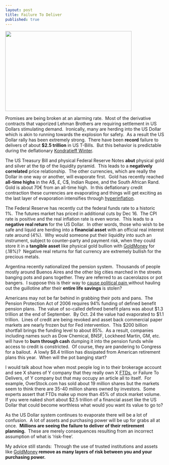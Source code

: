 ```yaml
---
layout: post
title: Failure To Deliver
published: true
---
```

<p><img class="alignright" title="Failure To Deliver" src="{{ site.baseurl }}/images/political-pictures-treasury-department-hearing-fail.jpg" alt="" width="399" height="252" /></p>
<p><span>Promises are being broken at an alarming rate.  Most of the derivative contracts that vaporized Lehman Brothers are requiring settlement in US Dollars stimulating demand.  Ironically, many are herding into the US Dollar which is akin to running towards the explosion for safety.  As a result the US Dollar rally has been extremely strong.  There have been <strong>record</strong> failure to delivers of about <strong>$2.5 trillion</strong> in US T-Bills.  But this behavior is predictable during the deflationary <a href="http://www.runtogold.com/2008/02/first-snowfall-of-kondratieff-winter/">Kondratieff Winter</a>.</span></p>
<p><span>The US Treasury Bill and physical Federal Reserve Notes <strong>abut</strong> physical gold and silver at the tip of the liquidity pyramid.  This leads to a <strong>negatively correlated</strong> price relationship.  The other currencies, which are really the Dollar in one way or another, will evaporate first.  Gold has recently reached <strong>all-time highs</strong> in the A$, £, C$, Indian Rupee, and the South African Rand.  Gold is about 70€ from an all-time high.  In this deflationary credit contraction these currencies are evaporating and things will get exciting as the last layer of evaporation intensifies through <a href="http://www.runtogold.com/2008/08/us-dollar-in-hyperinflation/">hyperinflation</a>.</span></p>
<p><span>The Federal Reserve has recently cut the federal funds rate to a historic 1%.  The futures market has priced in additional cuts by Dec 16.  The CPI rate is positive and the real inflation rate is even worse.  This leads to a <strong>negative real return</strong> for the US Dollar.  In other words, those who wish to be safe and liquid are herding into a <strong>financial asset</strong> with an official real interest rate around (4%).  Why would someone put their liquidity into such an instrument, subject to counter-party and payment risk, when they could store it in a <strong>tangible asset</strong> like physical gold bullion with <a href="http://www.runtogold.com/goldmoney/">GoldMoney</a> for (.18%)?  Negative real returns for fiat currency are extremely bullish for the precious metals.</span></p>
<p>Argentina recently nationalized the pension system.  Thousands of people mostly around Buenos Aires and the other big cities marched in the streets banging pots and pans together. They are referred to as cacerolazos or pot bangers.  I suppose this is their way to <a href="http://www.runtogold.com/2008/10/causing-political-pain/">cause political pain </a>without hauling out the guillotine after their <strong>entire life savings</strong> is stolen?</p>
<p>Americans may not be far behind in grabbing their pots and pans.  The Pension Protection Act of 2006 requires 94% funding of defined benefit pension plans.  The value of so-called defined benefit plans was about $1.3 trillion at the end of September.  By Oct. 24 the value had evaporated to $1.1 trillion.  Lines of credit are being revoked and asset back commercial paper markets are nearly frozen but for Fed intervention.  This $200 billion shortfall brings the funding level to about 85%.  As a result, companies including names such as Dow Chemical, BNSF, Lockheed Martin, GM, etc. will have to <strong>burn through cash</strong> dumping it into the pension funds while access to credit is constricted.  Of course, they are pandering to Congress for a bailout.  A lowly $8.4 trillion has dissipated from American retirement plans this year.  When will the pot banging start?</p>
<p>I would talk about how when most people log in to their brokerage account and see X shares of Y company that they really own X <a href="http://investors.overstock.com/phoenix.zhtml?c=131091&amp;p=irol-lawsuits" target="_blank">FTDs</a>, or Failure To Delivers, of Y company but that may occupy an article all to itself.  For example, OverStock.com has sold about 19 million shares but the markets seem to think there are 35-40 million shares owned by investors.  Some experts assert that FTDs make up more than 45% of stock market volume.  If you were naked short about $2.5 trillion of a financial asset like the US Dollar that could become worthless what would you want its value to go to?</p>
<p>As the US Dollar system continues to evaporate there will be a lot of confusion.  A lot of assets and purchasing power will be up for grabs all at once.  <strong>Millions are seeing the failure to deliver of their retirement planning.</strong>  These are merely consequences resulting from an incorrect assumption of what is ‘risk-free’.</p>
<p>My advice still stands: <strong> </strong>Through the use of trusted institutions and assets like <a href="http://www.runtogold.com/goldmoney/">GoldMoney</a><strong> remove as many layers of risk between you and your purchasing power.</strong></p>
